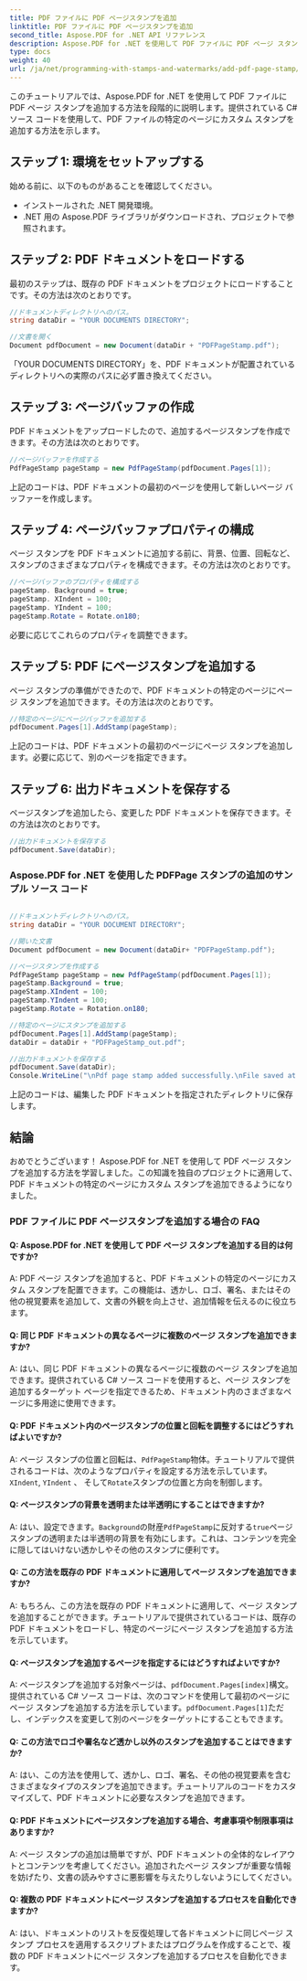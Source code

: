 ```yaml
---
title: PDF ファイルに PDF ページスタンプを追加
linktitle: PDF ファイルに PDF ページスタンプを追加
second_title: Aspose.PDF for .NET API リファレンス
description: Aspose.PDF for .NET を使用して PDF ファイルに PDF ページ スタンプを簡単に追加する方法を学びます。
type: docs
weight: 40
url: /ja/net/programming-with-stamps-and-watermarks/add-pdf-page-stamp/
---
```

このチュートリアルでは、Aspose.PDF for .NET を使用して PDF ファイルに PDF ページ スタンプを追加する方法を段階的に説明します。提供されている C# ソース コードを使用して、PDF ファイルの特定のページにカスタム スタンプを追加する方法を示します。

## ステップ 1: 環境をセットアップする

始める前に、以下のものがあることを確認してください。

- インストールされた .NET 開発環境。
- .NET 用の Aspose.PDF ライブラリがダウンロードされ、プロジェクトで参照されます。

## ステップ 2: PDF ドキュメントをロードする

最初のステップは、既存の PDF ドキュメントをプロジェクトにロードすることです。その方法は次のとおりです。

```csharp
//ドキュメントディレクトリへのパス。
string dataDir = "YOUR DOCUMENTS DIRECTORY";

//文書を開く
Document pdfDocument = new Document(dataDir + "PDFPageStamp.pdf");
```

「YOUR DOCUMENTS DIRECTORY」を、PDF ドキュメントが配置されているディレクトリへの実際のパスに必ず置き換えてください。

## ステップ 3: ページバッファの作成

PDF ドキュメントをアップロードしたので、追加するページスタンプを作成できます。その方法は次のとおりです。

```csharp
//ページバッファを作成する
PdfPageStamp pageStamp = new PdfPageStamp(pdfDocument.Pages[1]);
```

上記のコードは、PDF ドキュメントの最初のページを使用して新しいページ バッファーを作成します。

## ステップ 4: ページバッファプロパティの構成

ページ スタンプを PDF ドキュメントに追加する前に、背景、位置、回転など、スタンプのさまざまなプロパティを構成できます。その方法は次のとおりです。

```csharp
//ページバッファのプロパティを構成する
pageStamp. Background = true;
pageStamp. XIndent = 100;
pageStamp. YIndent = 100;
pageStamp.Rotate = Rotate.on180;
```

必要に応じてこれらのプロパティを調整できます。

## ステップ 5: PDF にページスタンプを追加する

ページ スタンプの準備ができたので、PDF ドキュメントの特定のページにページ スタンプを追加できます。その方法は次のとおりです。

```csharp
//特定のページにページバッファを追加する
pdfDocument.Pages[1].AddStamp(pageStamp);
```

上記のコードは、PDF ドキュメントの最初のページにページ スタンプを追加します。必要に応じて、別のページを指定できます。

## ステップ 6: 出力ドキュメントを保存する

ページスタンプを追加したら、変更した PDF ドキュメントを保存できます。その方法は次のとおりです。

```csharp
//出力ドキュメントを保存する
pdfDocument.Save(dataDir);
```

### Aspose.PDF for .NET を使用した PDFPage スタンプの追加のサンプル ソース コード 
```csharp

//ドキュメントディレクトリへのパス。
string dataDir = "YOUR DOCUMENT DIRECTORY";

//開いた文書
Document pdfDocument = new Document(dataDir+ "PDFPageStamp.pdf");

//ページスタンプを作成する
PdfPageStamp pageStamp = new PdfPageStamp(pdfDocument.Pages[1]);
pageStamp.Background = true;
pageStamp.XIndent = 100;
pageStamp.YIndent = 100;
pageStamp.Rotate = Rotation.on180;

//特定のページにスタンプを追加する
pdfDocument.Pages[1].AddStamp(pageStamp);
dataDir = dataDir + "PDFPageStamp_out.pdf";

//出力ドキュメントを保存する
pdfDocument.Save(dataDir);
Console.WriteLine("\nPdf page stamp added successfully.\nFile saved at " + dataDir);

```

上記のコードは、編集した PDF ドキュメントを指定されたディレクトリに保存します。

## 結論

おめでとうございます！ Aspose.PDF for .NET を使用して PDF ページ スタンプを追加する方法を学習しました。この知識を独自のプロジェクトに適用して、PDF ドキュメントの特定のページにカスタム スタンプを追加できるようになりました。

### PDF ファイルに PDF ページスタンプを追加する場合の FAQ

#### Q: Aspose.PDF for .NET を使用して PDF ページ スタンプを追加する目的は何ですか?

A: PDF ページ スタンプを追加すると、PDF ドキュメントの特定のページにカスタム スタンプを配置できます。この機能は、透かし、ロゴ、署名、またはその他の視覚要素を追加して、文書の外観を向上させ、追加情報を伝えるのに役立ちます。

#### Q: 同じ PDF ドキュメントの異なるページに複数のページ スタンプを追加できますか?

A: はい、同じ PDF ドキュメントの異なるページに複数のページ スタンプを追加できます。提供されている C# ソース コードを使用すると、ページ スタンプを追加するターゲット ページを指定できるため、ドキュメント内のさまざまなページに多用途に使用できます。

#### Q: PDF ドキュメント内のページスタンプの位置と回転を調整するにはどうすればよいですか?

 A: ページ スタンプの位置と回転は、`PdfPageStamp`物体。チュートリアルで提供されるコードは、次のようなプロパティを設定する方法を示しています。`XIndent`, `YIndent` 、 そして`Rotate`スタンプの位置と方向を制御します。

#### Q: ページスタンプの背景を透明または半透明にすることはできますか?

 A: はい、設定できます。`Background`の財産`PdfPageStamp`に反対する`true`ページスタンプの透明または半透明の背景を有効にします。これは、コンテンツを完全に隠してはいけない透かしやその他のスタンプに便利です。

#### Q: この方法を既存の PDF ドキュメントに適用してページ スタンプを追加できますか?

A: もちろん、この方法を既存の PDF ドキュメントに適用して、ページ スタンプを追加することができます。チュートリアルで提供されているコードは、既存の PDF ドキュメントをロードし、特定のページにページ スタンプを追加する方法を示しています。

#### Q: ページスタンプを追加するページを指定するにはどうすればよいですか?

 A: ページスタンプを追加する対象ページは、`pdfDocument.Pages[index]`構文。提供されている C# ソース コードは、次のコマンドを使用して最初のページにページ スタンプを追加する方法を示しています。`pdfDocument.Pages[1]`ただし、インデックスを変更して別のページをターゲットにすることもできます。

#### Q: この方法でロゴや署名など透かし以外のスタンプを追加することはできますか?

A: はい、この方法を使用して、透かし、ロゴ、署名、その他の視覚要素を含むさまざまなタイプのスタンプを追加できます。チュートリアルのコードをカスタマイズして、PDF ドキュメントに必要なスタンプを追加できます。

#### Q: PDF ドキュメントにページスタンプを追加する場合、考慮事項や制限事項はありますか?

A: ページ スタンプの追加は簡単ですが、PDF ドキュメントの全体的なレイアウトとコンテンツを考慮してください。追加されたページ スタンプが重要な情報を妨げたり、文書の読みやすさに悪影響を与えたりしないようにしてください。

#### Q: 複数の PDF ドキュメントにページ スタンプを追加するプロセスを自動化できますか?

A: はい、ドキュメントのリストを反復処理して各ドキュメントに同じページ スタンプ プロセスを適用するスクリプトまたはプログラムを作成することで、複数の PDF ドキュメントにページ スタンプを追加するプロセスを自動化できます。
